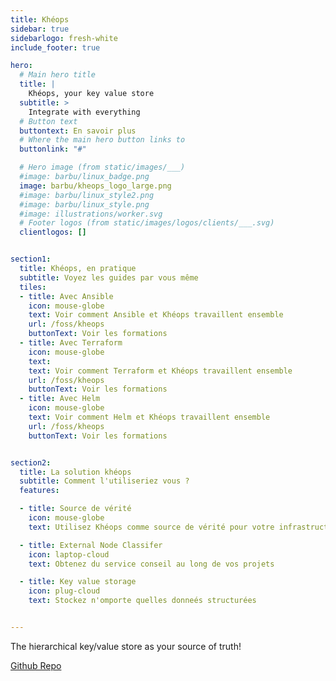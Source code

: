 ```yaml
---
title: Khéops
sidebar: true
sidebarlogo: fresh-white
include_footer: true

hero:
  # Main hero title
  title: |
    Khéops, your key value store
  subtitle: >
    Integrate with everything
  # Button text
  buttontext: En savoir plus
  # Where the main hero button links to
  buttonlink: "#"

  # Hero image (from static/images/___)
  #image: barbu/linux_badge.png
  image: barbu/kheops_logo_large.png
  #image: barbu/linux_style2.png
  #image: barbu/linux_style.png
  #image: illustrations/worker.svg
  # Footer logos (from static/images/logos/clients/___.svg)
  clientlogos: []


section1:
  title: Khéops, en pratique
  subtitle: Voyez les guides par vous même
  tiles:
  - title: Avec Ansible
    icon: mouse-globe
    text: Voir comment Ansible et Khéops travaillent ensemble
    url: /foss/kheops
    buttonText: Voir les formations
  - title: Avec Terraform
    icon: mouse-globe
    text: 
    text: Voir comment Terraform et Khéops travaillent ensemble
    url: /foss/kheops
    buttonText: Voir les formations
  - title: Avec Helm
    icon: mouse-globe
    text: Voir comment Helm et Khéops travaillent ensemble
    url: /foss/kheops
    buttonText: Voir les formations


section2:
  title: La solution khéops
  subtitle: Comment l'utiliseriez vous ?
  features:

  - title: Source de vérité
    icon: mouse-globe
    text: Utilisez Khéops comme source de vérité pour votre infrastructure

  - title: External Node Classifer
    icon: laptop-cloud
    text: Obtenez du service conseil au long de vos projets

  - title: Key value storage
    icon: plug-cloud
    text: Stockez n'omporte quelles donneés structurées


---
```


The hierarchical key/value store as your source of truth!


[Github Repo](https://github.com/barbu-it/kheops)

